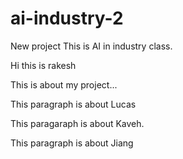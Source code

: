 # ai-industry-2

New project
This is AI in industry class.


Hi this is rakesh 

This is about my project...


This paragraph is about Lucas


This paragaraph is about Kaveh.

This paragraph is about Jiang
